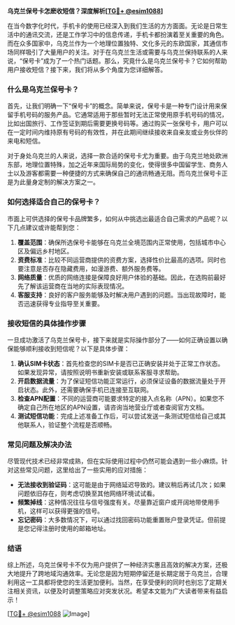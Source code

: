 **乌克兰保号卡怎麽收短信？深度解析[[TG💪+ @esim1088](https://t.me/s/esim1088)]**

在当今数字化时代，手机卡的使用已经深入到我们生活的方方面面。无论是日常生活中的通讯交流，还是工作学习中的信息传递，手机卡都扮演着至关重要的角色。而在众多国家中，乌克兰作为一个地理位置独特、文化多元的东欧国家，其通信市场同样吸引了大量用户的关注。对于在乌克兰生活或需要与乌克兰保持联系的人来说，“保号卡”成为了一个热门话题。那么，究竟什么是乌克兰保号卡？它如何帮助用户接收短信？接下来，我们将从多个角度为您详细解答。

### 什么是乌克兰保号卡？

首先，让我们明确一下“保号卡”的概念。简单来说，保号卡是一种专门设计用来保留手机号码的服务产品。它通常适用于那些暂时无法正常使用原手机号码的情况，比如出国旅行、工作签证到期后需要更换号码等。通过购买一张保号卡，用户可以在一定时间内维持原有号码的有效性，并在此期间继续接收来自亲友或业务伙伴的来电和短信。

对于身处乌克兰的人来说，选择一款合适的保号卡尤为重要。由于乌克兰地处欧洲东部，地理位置特殊，加之近年来国际局势的变化，使得很多中国留学生、商务人士以及游客都需要一种便捷的方式来确保自己的通讯畅通无阻。而乌克兰保号卡正是为此量身定制的解决方案之一。

### 如何选择适合自己的保号卡？

市面上可供选择的保号卡品牌繁多，如何从中挑选出最适合自己需求的产品呢？以下几点建议或许能帮到您：

1. **覆盖范围**：确保所选保号卡能够在乌克兰全境范围内正常使用，包括城市中心区及偏远乡村地区。
2. **资费标准**：比较不同运营商提供的资费方案，选择性价比最高的选项。同时也要注意是否存在隐藏费用，如漫游费、额外服务费等。
3. **网络质量**：优质的网络连接是保障良好用户体验的基础。因此，在选购前最好先了解该运营商在当地的实际表现情况。
4. **客服支持**：良好的客户服务能够及时解决用户遇到的问题。当出现故障时，能否迅速获得专业指导至关重要。

### 接收短信的具体操作步骤

一旦成功激活了乌克兰保号卡，接下来就是实际操作部分了——如何正确设置以确保能够顺利接收到短信呢？以下是具体步骤：

1. **确认SIM卡状态**：首先检查您的SIM卡是否已正确安装并处于正常工作状态。如果发现异常，请按照说明书重新安装或联系客服寻求帮助。
2. **开启数据流量**：为了保证短信功能正常运行，必须保证设备的数据流量处于开启状态。此外，还需要确保手机已连接至互联网。
3. **检查APN配置**：不同的运营商可能要求特定的接入点名称（APN）。如果您不确定自己所在地区的APN设置，请咨询当地营业厅或者查阅官方文档。
4. **测试短信功能**：完成上述准备工作后，可以尝试发送一条测试短信给自己或其他联系人，验证整个流程是否顺畅。

### 常见问题及解决办法

尽管现代技术已经非常成熟，但在实际使用过程中仍然可能会遇到一些小麻烦。针对这些常见问题，这里给出了一些实用的应对措施：

- **无法接收到验证码**：这可能是由于网络延迟导致的。建议稍后再试几次；如果问题依旧存在，则考虑切换至其他网络环境试试看。
- **频繁掉线**：这种情况往往与信号强度有关。尽量靠近窗户或开阔地带使用手机，这样可以获得更强的信号。
- **忘记密码**：大多数情况下，可以通过找回密码功能重置账户登录凭证。但前提是您记得注册时使用的邮箱地址。

### 结语

综上所述，乌克兰保号卡不仅为用户提供了一种经济实惠且高效的解决方案，还极大地提升了跨地域沟通效率。无论您是因为短期停留还是长期定居于乌克兰，合理利用这一工具都将使您的生活更加便利。当然，在享受便利的同时也别忘了定期关注相关资讯，以便及时调整策略应对突发状况。希望本文能为广大读者带来有益启示！

[[TG💪+ @esim1088](https://t.me/s/esim1088) ![Image](https://i.postimg.cc/4NQfJmqS/Snipaste-2025-05-13-00-14-12.png)]